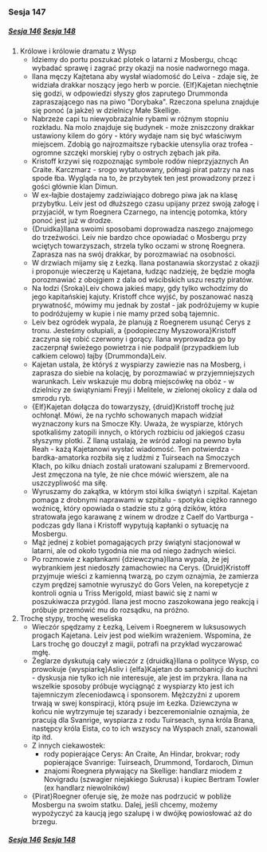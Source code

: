 ### Sesja 147
##### [Sesja 146](#sesja-146) [Sesja 148](#sesja-148)
1. Królowe i królowie dramatu z Wysp
    - Idziemy do portu poszukać plotek o latarni z Mosbergu, chcąc wybadać sprawę i zagrać przy okazji na nosie nadwornego maga.
    - Ilana męczy Kajtetana aby wysłał wiadomość do Leiva - zdaje się, że widziała drakkar noszący jego herb w porcie. {Elf}Kajetan niechętnie się godzi, w odpowiedzi słyszy głos zaprutego Drummonda zapraszającego nas na piwo "Dorybaka". Rzeczona speluna znajduje się ponoć (a jakże) w dzielnicy Małe Skellige.
    - Nabrzeże capi tu niewyobrażalnie rybami w różnym stopniu rozkładu. Na molo znajduje się budynek - może zniszczony drakkar ustawiony kilem do góry - który wydaje nam się być właściwym miejscem. Zdobią go najrozmaitsze rybackie utensylia oraz trofea - ogromne szczęki morskiej ryby o ostrych zębach jak piła.
    - Kristoff krzywi się rozpoznając symbole rodów nieprzyjaznych An Craite. Karczmarz - srogo wytatuowany, półnagi pirat patrzy na nas spode łba. Wygląda na to, że przybytek ten jest prowadzony przez i gości głównie klan Dimun.
    - W ex-łajbie dostajemy zadziwiająco dobrego piwa jak na klasę przybytku. Leiv jest od dłuższego czasu upijany przez swoją załogę i przyjaciół, w tym Roegnera Czarnego, na intencję potomka, który ponoć jest już w drodze.
    - {Druidka}Ilana swoimi sposobami doprowadza naszego znajomego do trzeźwości. Leiv nie bardzo chce opowiadać o Mosbergu przy wciętych towarzyszach, strzela tylko oczami w stronę Roegnera. Zaprasza nas na swój drakkar, by porozmawiać na osobności.
    - W drzwiach mijamy się z Łezką. Ilana postanawia skorzystać z okazji i proponuje wieczerzę u Kajetana, łudząc nadzieję, że będzie mogła porozmawiać z obojgiem z dala od wścibskich uszu reszty piratów.
    - Na łodzi {Sroka}Leiv chowa jakieś mapy, gdy tylko wchodzimy do jego kapitańskiej kajuty. Kristoff chce wyjść, by poszanować naszą prywatność, mówimy mu jednak by został - jak podróżujemy w kupie to podróżujemy w kupie i nie mamy przed sobą tajemnic.
    - Leiv bez ogródek wypala, że planują z Roegnerem usunąć Cerys z tronu. Jesteśmy osłupiali, a {podopieczny Myszowora}Kristoff zaczyna się robić czerwony i gorący. Ilana wyprowadza go by zaczerpnął świeżego powietrza i nie podpalił (przypadkiem lub całkiem celowo) łajby {Drummonda}Leiv.
    - Kajetan ustala, że któryś z wyspiarzy zawiezie nas na Mosberg, i zaprasza do siebie na kolację, by porozmawiać w przyjemniejszych warunkach. Leiv wskazuje mu dobrą miejscówkę na obóz - w dzielnicy ze świątyniami Freyji i Melitele, w zielonej okolicy z dala od smrodu ryb.
    - {Elf}Kajetan dołącza do towarzyszy, {druid}Kristoff trochę już ochłonął. Mówi, że na rychło schowanych mapach widział wyznaczony kurs na Smocze Kły. Uważa, że wyspiarze, których spotkaliśmy zatopili innych, o których rozbiciu od jakiegoś czasu słyszymy plotki. Z Ilaną ustalają, że wśród załogi na pewno była Reah - każą Kajetanowi wysłać wiadomość. Ten potwierdza - bardka-amatorka rozbiła się z ludźmi z Tuirseach na Smoczych Kłach, po kilku dniach zostali uratowani szalupami z Bremervoord. Jest zmęczona na tyle, że nie chce mówić wierszem, ale na uszczypliwość ma siłę.
    - Wyruszamy do zakątka, w którym stoi kilka świątyń i szpital. Kajetan pomaga z drobnymi naprawami w szpitalu - spotyka ciężko rannego woźnicę, który opowiada o stadzie stu z górą dzików, która stratowała jego karawanę z winem w drodze z Caelf do Vartburga - podczas gdy Ilana i Kristoff wypytują kapłanki o sytuację na Mosbergu.
    - Mąż jednej z kobiet pomagających przy świątyni stacjonował w latarni, ale od około tygodnia nie ma od niego żadnych wieści.
    - Po rozmowie z kapłankami {dziewczyna}Ilana wypala, że jej wybrankiem jest niedoszły zamachowiec na Cerys. {Druid}Kristoff przyjmuje wieści z kamienną twarzą, po czym oznajmia, że zamierza czym prędzej samotnie wyruszyć do Gors Velen, na korepetycje z kontroli ognia u Triss Merigold, miast bawić się z nami w poszukiwacza przygód. Ilana jest mocno zaszokowana jego reakcją i próbuje przemówić mu do rozsądku, na próżno.
2. Trochę stypy, trochę weseliska
    - Wieczór spędzamy z Łezką, Leivem i Roegnerem w luksusowych progach Kajetana. Leiv jest pod wielkim wrażeniem. Wspomina, że Lars trochę go douczył z magii, potrafi na przykład wyczarować mgłę.
    - Żeglarze dyskutują cały wieczór z {druidką}Ilana o polityce Wysp, co prowokuje {wyspiarkę}Asliv i {elfa}Kajetan do samobanicji do kuchni - dyskusja nie tylko ich nie interesuje, ale jest im przykra. Ilana na wszelkie sposoby próbuje wyciągnąć z wyspiarzy kto jest ich tajemniczym zleceniodawcą i sponsorem. Mężczyźni z uporem trwają w swej konspiracji, którą psuje im Łezka. Dziewczyna w końcu nie wytrzymuje tej szarady i bezceremonialnie oznajmia, że pracują dla Svanrige, wyspiarza z rodu Tuirseach, syna króla Brana, następcy króla Eista, co to ich wszyscy na Wyspach znali, szanowali itp itd.
    - Z innych ciekawostek:
        - rody popierające Cerys: An Craite, An Hindar, brokvar; rody popierające Svanrige: Tuirseach, Drummond, Tordaroch, Dimun
        - znajomi Roegnera pływający na Skellige: handlarz miodem z Novigradu (szwagier niejakiego Sukrusa) i kupiec Bertram Towler (ex handlarz niewolników)
    - {Pirat}Roegner oferuje się, że może nas podrzucić w pobliże Mosbergu na swoim statku. Dalej, jeśli chcemy, możemy wypożyczyć za kaucją jego szalupę i w dwójkę powiosłować aż do brzegu. 

##### [Sesja 146](#sesja-146) [Sesja 148](#sesja-148)